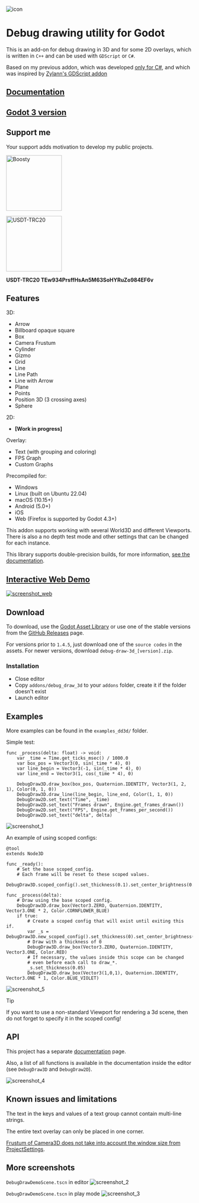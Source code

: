 ![icon](/images/icon_3d_128.png)

# Debug drawing utility for Godot

This is an add-on for debug drawing in 3D and for some 2D overlays, which is written in `C++` and can be used with `GDScript` or `C#`.

Based on my previous addon, which was developed [only for C#](https://github.com/DmitriySalnikov/godot_debug_draw_cs), and which was inspired by [Zylann's GDScript addon](https://github.com/Zylann/godot_debug_draw)

## [Documentation](https://dd3d.dmitriysalnikov.ru/docs/)

## [Godot 3 version](https://github.com/DmitriySalnikov/godot_debug_draw_3d/tree/godot_3)

## Support me

Your support adds motivation to develop my public projects.

<a href="https://boosty.to/dmitriysalnikov/donate"><img src="/docs/images/boosty.png" alt="Boosty" width=150px/></a>

<a href="#"><img src="/docs/images/USDT-TRC20.png" alt="USDT-TRC20" width=150px/></a>

<b>USDT-TRC20 TEw934PrsffHsAn5M63SoHYRuZo984EF6v</b>

## Features

3D:

* Arrow
* Billboard opaque square
* Box
* Camera Frustum
* Cylinder
* Gizmo
* Grid
* Line
* Line Path
* Line with Arrow
* Plane
* Points
* Position 3D (3 crossing axes)
* Sphere

2D:

* **[Work in progress]**

Overlay:

* Text (with grouping and coloring)
* FPS Graph
* Custom Graphs

Precompiled for:

* Windows
* Linux (built on Ubuntu 22.04)
* macOS (10.15+)
* Android (5.0+)
* iOS
* Web (Firefox is supported by Godot 4.3+)

This addon supports working with several World3D and different Viewports.
There is also a no depth test mode and other settings that can be changed for each instance.

This library supports double-precision builds, for more information, [see the documentation](https://dd3d.dmitriysalnikov.ru/docs/?page=md_docs_2DoublePrecision.html).

## [Interactive Web Demo](https://dd3d.dmitriysalnikov.ru/demo/)

[![screenshot_web](/images/screenshot_web.png)](https://dd3d.dmitriysalnikov.ru/demo/)

## Download

To download, use the [Godot Asset Library](https://godotengine.org/asset-library/asset/1766) or use one of the stable versions from the [GitHub Releases](https://github.com/DmitriySalnikov/godot_debug_draw_3d/releases) page.

For versions prior to `1.4.5`, just download one of the `source codes` in the assets. For newer versions, download `debug-draw-3d_[version].zip`.

### Installation

* Close editor
* Copy `addons/debug_draw_3d` to your `addons` folder, create it if the folder doesn't exist
* Launch editor

## Examples

More examples can be found in the `examples_dd3d/` folder.

Simple test:

```gdscript
func _process(delta: float) -> void:
    var _time = Time.get_ticks_msec() / 1000.0
    var box_pos = Vector3(0, sin(_time * 4), 0)
    var line_begin = Vector3(-1, sin(_time * 4), 0)
    var line_end = Vector3(1, cos(_time * 4), 0)

    DebugDraw3D.draw_box(box_pos, Quaternion.IDENTITY, Vector3(1, 2, 1), Color(0, 1, 0))
    DebugDraw3D.draw_line(line_begin, line_end, Color(1, 1, 0))
    DebugDraw2D.set_text("Time", _time)
    DebugDraw2D.set_text("Frames drawn", Engine.get_frames_drawn())
    DebugDraw2D.set_text("FPS", Engine.get_frames_per_second())
    DebugDraw2D.set_text("delta", delta)
```

![screenshot_1](/images/screenshot_1.png)

An example of using scoped configs:

```gdscript
@tool
extends Node3D

func _ready():
    # Set the base scoped_config.
    # Each frame will be reset to these scoped values.
    DebugDraw3D.scoped_config().set_thickness(0.1).set_center_brightness(0.6)

func _process(delta):
    # Draw using the base scoped config.
    DebugDraw3D.draw_box(Vector3.ZERO, Quaternion.IDENTITY, Vector3.ONE * 2, Color.CORNFLOWER_BLUE)
    if true:
        # Create a scoped config that will exist until exiting this if.
        var _s = DebugDraw3D.new_scoped_config().set_thickness(0).set_center_brightness(0.1)
        # Draw with a thickness of 0
        DebugDraw3D.draw_box(Vector3.ZERO, Quaternion.IDENTITY, Vector3.ONE, Color.RED)
        # If necessary, the values inside this scope can be changed
        # even before each call to draw_*.
        _s.set_thickness(0.05)
        DebugDraw3D.draw_box(Vector3(1,0,1), Quaternion.IDENTITY, Vector3.ONE * 1, Color.BLUE_VIOLET)
```

![screenshot_5](/images/screenshot_5.png)

> [!TIP]
>
> If you want to use a non-standard Viewport for rendering a 3d scene, then do not forget to specify it in the scoped config!

## API

This project has a separate [documentation](https://dd3d.dmitriysalnikov.ru/docs/) page.

Also, a list of all functions is available in the documentation inside the editor (see `DebugDraw3D` and `DebugDraw2D`).

![screenshot_4](/images/screenshot_4.png)

## Known issues and limitations

The text in the keys and values of a text group cannot contain multi-line strings.

The entire text overlay can only be placed in one corner.

[Frustum of Camera3D does not take into account the window size from ProjectSettings](https://github.com/godotengine/godot/issues/70362).

## More screenshots

`DebugDrawDemoScene.tscn` in editor
![screenshot_2](/images/screenshot_2.png)

`DebugDrawDemoScene.tscn` in play mode
![screenshot_3](/images/screenshot_3.png)
